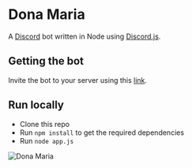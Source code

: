 Dona Maria
===
A [Discord](http://discord.gg) bot written in Node using [Discord.js](https://github.com/hydrabolt/discord.js).

Getting the bot
---
Invite the bot to your server using this [link](https://discordapp.com/oauth2/authorize?&client_id=184422435163078656&scope=bot).

Run locally
---

 - Clone this repo
 - Run `npm install` to get the required dependencies
 - Run `node app.js`


![Dona Maria](https://4.bp.blogspot.com/-CMvXZxkTQoY/Tmz4h6C3LDI/AAAAAAAABYk/Us6iZrMn5oI/s1600/velha-mirandela.jpg)
